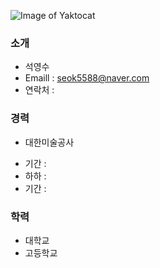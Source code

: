 ![Image of Yaktocat](https://github.com/seok5588/smartfactory/blob/master/test.png?raw=true)
### 소개
 * 석영수
 * Emaill : seok5588@naver.com
 * 연락처 : 
### 경력
 * 대한미술공사
  - 기간 : 
  - 하하 :
  - 기간 : 
### 학력
 * 대학교
 * 고등학교
